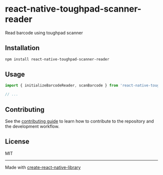 # react-native-toughpad-scanner-reader

Read barcode using toughpad scanner

## Installation

```sh
npm install react-native-toughpad-scanner-reader
```

## Usage

```js
import { initializeBarcodeReader, scanBarcode } from 'react-native-toughpad-scanner-reader';

// ...


```

## Contributing

See the [contributing guide](CONTRIBUTING.md) to learn how to contribute to the repository and the development workflow.

## License

MIT

---

Made with [create-react-native-library](https://github.com/callstack/react-native-builder-bob)
